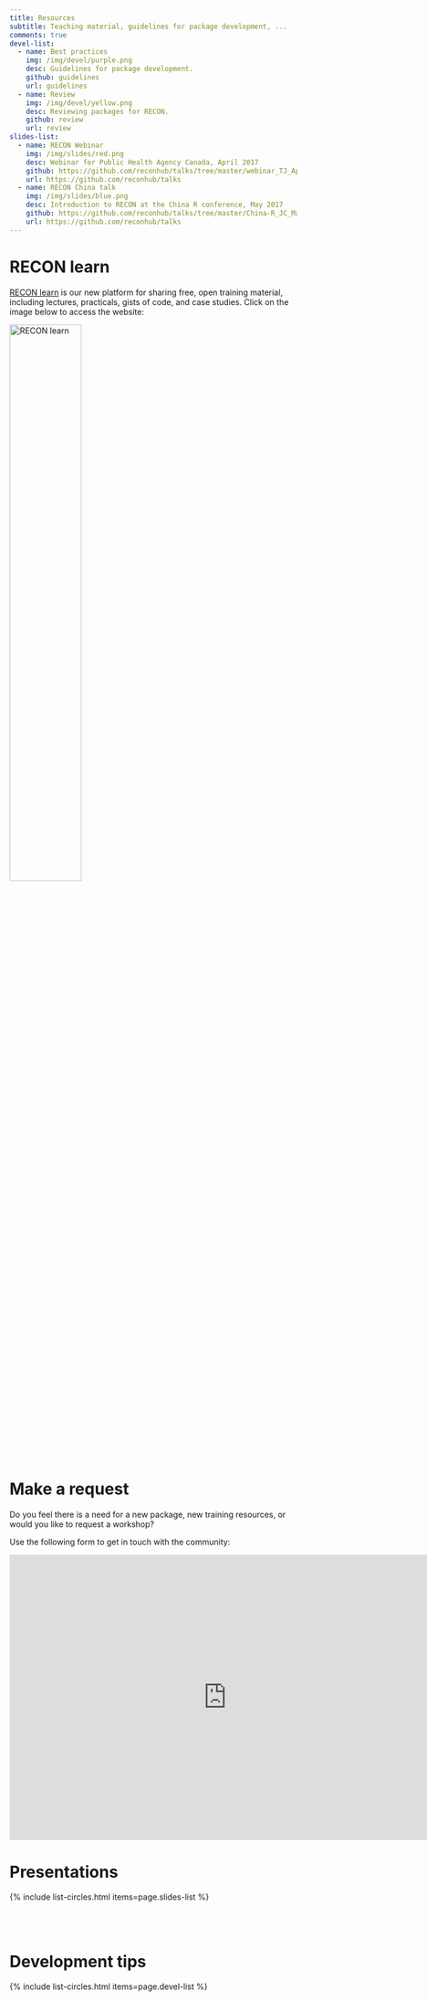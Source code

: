 ```yaml
---
title: Resources
subtitle: Teaching material, guidelines for package development, ...
comments: true
devel-list:
  - name: Best practices
	img: /img/devel/purple.png
	desc: Guidelines for package development.
	github: guidelines
	url: guidelines
  - name: Review
	img: /img/devel/yellow.png
	desc: Reviewing packages for RECON.
	github: review
	url: review
slides-list:
  - name: RECON Webinar
	img: /img/slides/red.png
	desc: Webinar for Public Health Agency Canada, April 2017
	github: https://github.com/reconhub/talks/tree/master/webinar_TJ_April_2017
	url: https://github.com/reconhub/talks
  - name: RECON China talk
	img: /img/slides/blue.png
	desc: Introduction to RECON at the China R conference, May 2017
	github: https://github.com/reconhub/talks/tree/master/China-R_JC_May_2017
	url: https://github.com/reconhub/talks
---
```



# RECON learn

[RECON learn](https://reconlearn.netlify.com/) is our new platform for sharing
free, open training material, including lectures, practicals, gists of code, and
case studies. Click on the image below to access the website:

<div class="list-circles">
<a href="https://reconlearn.netlify.com/"><img src="https://reconlearn.netlify.com/img/logo/learn.png" alt="RECON learn" width="50%"></a>
</div>

<br>
<br>


# Make a request

Do you feel there is a need for a new package, new training resources, or would you like to request a workshop?

Use the following form to get in touch with the community:

<iframe src="https://docs.google.com/forms/d/e/1FAIpQLSdm0TH7Y6Ihq4v-I7_z0iJA77khzsx4aEzMogm8z8Er62Ew4Q/viewform?embedded=true" width="760" height="500" frameborder="0" marginheight="0" marginwidth="0">Loading...</iframe>

<br>



# Presentations

{% include list-circles.html items=page.slides-list %}


<br>
<br>



# Development tips

{% include list-circles.html items=page.devel-list %}


<br>
<br>
